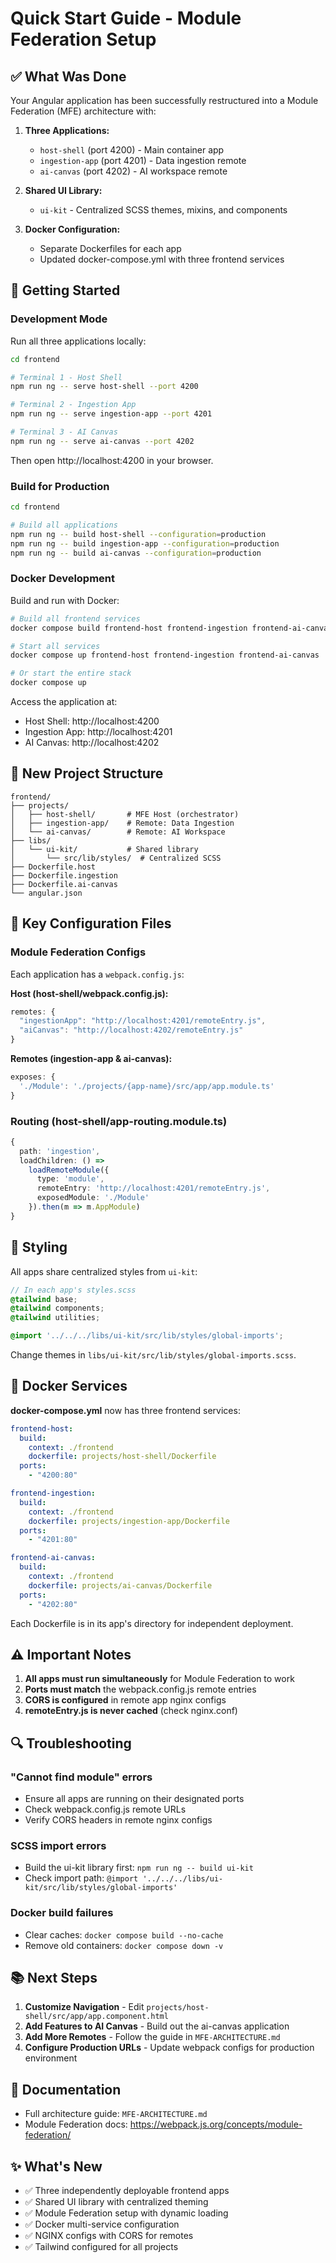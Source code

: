 # Quick Start Guide - Module Federation Setup

## ✅ What Was Done

Your Angular application has been successfully restructured into a Module Federation (MFE) architecture with:

1. **Three Applications:**
   - `host-shell` (port 4200) - Main container app
   - `ingestion-app` (port 4201) - Data ingestion remote
   - `ai-canvas` (port 4202) - AI workspace remote

2. **Shared UI Library:**
   - `ui-kit` - Centralized SCSS themes, mixins, and components

3. **Docker Configuration:**
   - Separate Dockerfiles for each app
   - Updated docker-compose.yml with three frontend services

## 🚀 Getting Started

### Development Mode

Run all three applications locally:

```bash
cd frontend

# Terminal 1 - Host Shell
npm run ng -- serve host-shell --port 4200

# Terminal 2 - Ingestion App
npm run ng -- serve ingestion-app --port 4201

# Terminal 3 - AI Canvas
npm run ng -- serve ai-canvas --port 4202
```

Then open http://localhost:4200 in your browser.

### Build for Production

```bash
cd frontend

# Build all applications
npm run ng -- build host-shell --configuration=production
npm run ng -- build ingestion-app --configuration=production
npm run ng -- build ai-canvas --configuration=production
```

### Docker Development

Build and run with Docker:

```bash
# Build all frontend services
docker compose build frontend-host frontend-ingestion frontend-ai-canvas

# Start all services
docker compose up frontend-host frontend-ingestion frontend-ai-canvas

# Or start the entire stack
docker compose up
```

Access the application at:
- Host Shell: http://localhost:4200
- Ingestion App: http://localhost:4201  
- AI Canvas: http://localhost:4202

## 📁 New Project Structure

```
frontend/
├── projects/
│   ├── host-shell/       # MFE Host (orchestrator)
│   ├── ingestion-app/    # Remote: Data Ingestion
│   └── ai-canvas/        # Remote: AI Workspace
├── libs/
│   └── ui-kit/           # Shared library
│       └── src/lib/styles/  # Centralized SCSS
├── Dockerfile.host
├── Dockerfile.ingestion
├── Dockerfile.ai-canvas
└── angular.json
```

## 🔧 Key Configuration Files

### Module Federation Configs

Each application has a `webpack.config.js`:

**Host (host-shell/webpack.config.js):**
```javascript
remotes: {
  "ingestionApp": "http://localhost:4201/remoteEntry.js",
  "aiCanvas": "http://localhost:4202/remoteEntry.js"
}
```

**Remotes (ingestion-app & ai-canvas):**
```javascript
exposes: {
  './Module': './projects/{app-name}/src/app/app.module.ts'
}
```

### Routing (host-shell/app-routing.module.ts)

```typescript
{
  path: 'ingestion',
  loadChildren: () =>
    loadRemoteModule({
      type: 'module',
      remoteEntry: 'http://localhost:4201/remoteEntry.js',
      exposedModule: './Module'
    }).then(m => m.AppModule)
}
```

## 🎨 Styling

All apps share centralized styles from `ui-kit`:

```scss
// In each app's styles.scss
@tailwind base;
@tailwind components;
@tailwind utilities;

@import '../../../libs/ui-kit/src/lib/styles/global-imports';
```

Change themes in `libs/ui-kit/src/lib/styles/global-imports.scss`.

## 🐳 Docker Services

**docker-compose.yml** now has three frontend services:

```yaml
frontend-host:
  build:
    context: ./frontend
    dockerfile: projects/host-shell/Dockerfile
  ports:
    - "4200:80"

frontend-ingestion:
  build:
    context: ./frontend
    dockerfile: projects/ingestion-app/Dockerfile
  ports:
    - "4201:80"

frontend-ai-canvas:
  build:
    context: ./frontend
    dockerfile: projects/ai-canvas/Dockerfile
  ports:
    - "4202:80"
```

Each Dockerfile is in its app's directory for independent deployment.

## ⚠️ Important Notes

1. **All apps must run simultaneously** for Module Federation to work
2. **Ports must match** the webpack.config.js remote entries
3. **CORS is configured** in remote app nginx configs
4. **remoteEntry.js is never cached** (check nginx.conf)

## 🔍 Troubleshooting

### "Cannot find module" errors
- Ensure all apps are running on their designated ports
- Check webpack.config.js remote URLs
- Verify CORS headers in remote nginx configs

### SCSS import errors
- Build the ui-kit library first: `npm run ng -- build ui-kit`
- Check import path: `@import '../../../libs/ui-kit/src/lib/styles/global-imports'`

### Docker build failures
- Clear caches: `docker compose build --no-cache`
- Remove old containers: `docker compose down -v`

## 📚 Next Steps

1. **Customize Navigation** - Edit `projects/host-shell/src/app/app.component.html`
2. **Add Features to AI Canvas** - Build out the ai-canvas application
3. **Add More Remotes** - Follow the guide in `MFE-ARCHITECTURE.md`
4. **Configure Production URLs** - Update webpack configs for production environment

## 📖 Documentation

- Full architecture guide: `MFE-ARCHITECTURE.md`
- Module Federation docs: https://webpack.js.org/concepts/module-federation/

## ✨ What's New

- ✅ Three independently deployable frontend apps
- ✅ Shared UI library with centralized theming
- ✅ Module Federation setup with dynamic loading
- ✅ Docker multi-service configuration
- ✅ NGINX configs with CORS for remotes
- ✅ Tailwind configured for all projects


